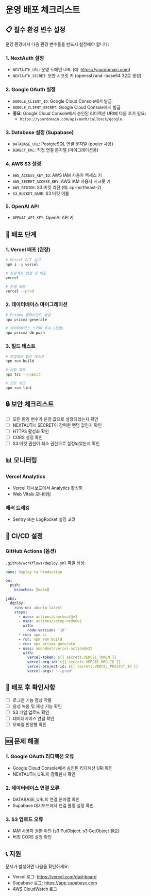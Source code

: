 # 운영 배포 체크리스트

## 📋 필수 환경 변수 설정

운영 환경에서 다음 환경 변수들을 반드시 설정해야 합니다:

### 1. NextAuth 설정
- `NEXTAUTH_URL`: 운영 도메인 URL (예: https://yourdomain.com)
- `NEXTAUTH_SECRET`: 보안 시크릿 키 (openssl rand -base64 32로 생성)

### 2. Google OAuth 설정
- `GOOGLE_CLIENT_ID`: Google Cloud Console에서 발급
- `GOOGLE_CLIENT_SECRET`: Google Cloud Console에서 발급
- **중요**: Google Cloud Console에서 승인된 리디렉션 URI에 다음 추가 필요:
  - `https://yourdomain.com/api/auth/callback/google`

### 3. Database 설정 (Supabase)
- `DATABASE_URL`: PostgreSQL 연결 문자열 (pooler 사용)
- `DIRECT_URL`: 직접 연결 문자열 (마이그레이션용)

### 4. AWS S3 설정
- `AWS_ACCESS_KEY_ID`: AWS IAM 사용자 액세스 키
- `AWS_SECRET_ACCESS_KEY`: AWS IAM 사용자 시크릿 키
- `AWS_REGION`: S3 버킷 리전 (예: ap-northeast-2)
- `S3_BUCKET_NAME`: S3 버킷 이름

### 5. OpenAI API
- `OPENAI_API_KEY`: OpenAI API 키

## 🚀 배포 단계

### 1. Vercel 배포 (권장)

```bash
# Vercel CLI 설치
npm i -g vercel

# 프로젝트 연결 및 배포
vercel

# 운영 배포
vercel --prod
```

### 2. 데이터베이스 마이그레이션

```bash
# Prisma 클라이언트 생성
npx prisma generate

# 데이터베이스 스키마 푸시 (운영)
npx prisma db push
```

### 3. 빌드 테스트

```bash
# 로컬에서 빌드 테스트
npm run build

# 타입 체크
npx tsc --noEmit

# 린트 체크
npm run lint
```

## 🔒 보안 체크리스트

- [ ] 모든 환경 변수가 운영 값으로 설정되었는지 확인
- [ ] NEXTAUTH_SECRET이 강력한 랜덤 값인지 확인
- [ ] HTTPS 활성화 확인
- [ ] CORS 설정 확인
- [ ] S3 버킷 권한이 최소 권한으로 설정되었는지 확인

## 📊 모니터링

### Vercel Analytics
- Vercel 대시보드에서 Analytics 활성화
- Web Vitals 모니터링

### 에러 트래킹
- Sentry 또는 LogRocket 설정 고려

## 🔄 CI/CD 설정

### GitHub Actions (옵션)
`.github/workflows/deploy.yml` 파일 생성:

```yaml
name: Deploy to Production

on:
  push:
    branches: [main]

jobs:
  deploy:
    runs-on: ubuntu-latest
    steps:
      - uses: actions/checkout@v2
      - uses: actions/setup-node@v2
        with:
          node-version: '18'
      - run: npm ci
      - run: npm run build
      - run: npx prisma generate
      - uses: amondnet/vercel-action@v25
        with:
          vercel-token: ${{ secrets.VERCEL_TOKEN }}
          vercel-org-id: ${{ secrets.VERCEL_ORG_ID }}
          vercel-project-id: ${{ secrets.VERCEL_PROJECT_ID }}
          vercel-args: '--prod'
```

## 📝 배포 후 확인사항

- [ ] 로그인 기능 정상 작동
- [ ] 음성 녹음 및 재생 기능 확인
- [ ] S3 파일 업로드 확인
- [ ] 데이터베이스 연결 확인
- [ ] 모바일 반응형 확인

## 🆘 문제 해결

### 1. Google OAuth 리디렉션 오류
- Google Cloud Console에서 승인된 리디렉션 URI 확인
- NEXTAUTH_URL이 정확한지 확인

### 2. 데이터베이스 연결 오류
- DATABASE_URL의 연결 문자열 확인
- Supabase 대시보드에서 연결 풀링 설정 확인

### 3. S3 업로드 오류
- IAM 사용자 권한 확인 (s3:PutObject, s3:GetObject 필요)
- 버킷 CORS 설정 확인

## 📞 지원

문제가 발생하면 다음을 확인하세요:
- Vercel 로그: https://vercel.com/dashboard
- Supabase 로그: https://app.supabase.com
- AWS CloudWatch 로그